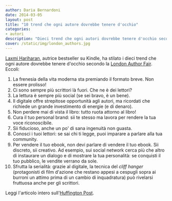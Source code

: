 ```yaml
---
author: Daria Bernardoni
date: 2014-03-05
layout: post
title: "10 trend che ogni autore dovrebbe tenere d'occhio"
categories:
- autori
description: "Dieci trend che ogni autori dovrebbe tenere d'occhio secondo la London Author Fair riportati da Laxmi Hariharan. "
cover: /static/img/london_authors.jpg
---
```

[Laxmi Hariharan](https://twitter.com/laxmi), autrice bestseller su Kindle, ha stilato i dieci trend che ogni autore dovrebbe tenere d'occhio secondo la [London Author Fair](authoright.com). Eccoli: 

1. La frenesia della vita moderna sta premiando il formato breve. Non essere prolisso!
2. Ci sono sempre più scrittori là fuori. Che ne è dei lettori?
3. La lettura è sempre più social (se sei bravo, è un bene).
4. Il digitale offre strepitose opportunità agli autori, ma ricordati che richiede un grande investimento di energie (e di denaro).
5. Non perdere mai di vista il libro: tutto ruota attorno al libro!
6. Cura il tuo personal brand: sii te stesso ma lavora per rendere la tua voce riconoscibile.
7. Sii fiducioso, anche un po' di sana ingenuità non guasta.
8. Conosci i tuoi lettori: se sai chi ti legge, puoi imparare a parlare alla tua community.
9. Per vendere il tuo ebook, non devi parlare di vendere il tuo ebook. Sii discreto, sii creativo. Ad esempio, sui social network cerca più che altro di instaurare un dialogo e di mostrare la tua personalità: se conquisti il tuo pubblico, le vendite verrano da sole.
10. Sfrutta la serialità: grazie al digitale, la tecnica del *cliff hanger* (protagonisti di film d'azione che restano appesi a cespugli sopra ai burroni un attimo prima di un cambio di inquadratura) può rivelarsi fruttuosa anche per gli scrittori.

Leggi l'articolo intero sull'[Huffington Post](http://www.huffingtonpost.co.uk/londonbombay-return/ten-publishing-trends-an-indie-authors-take_b_4884676.html).


